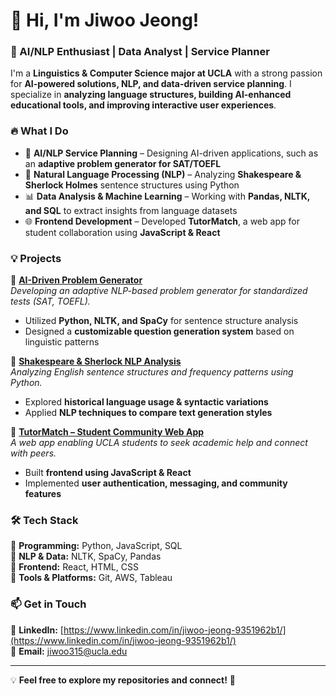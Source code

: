 # 👋 Hi, I'm Jiwoo Jeong!  
### 🚀 AI/NLP Enthusiast | Data Analyst | Service Planner  

I'm a **Linguistics & Computer Science major at UCLA** with a strong passion for **AI-powered solutions, NLP, and data-driven service planning**. 
I specialize in **analyzing language structures, building AI-enhanced educational tools, and improving interactive user experiences**.  

### 🔥 What I Do  
- 📝 **AI/NLP Service Planning** – Designing AI-driven applications, such as an **adaptive problem generator for SAT/TOEFL**  
- 🧠 **Natural Language Processing (NLP)** – Analyzing **Shakespeare & Sherlock Holmes** sentence structures using Python  
- 📊 **Data Analysis & Machine Learning** – Working with **Pandas, NLTK, and SQL** to extract insights from language datasets  
- 🌐 **Frontend Development** – Developed **TutorMatch**, a web app for student collaboration using **JavaScript & React**  

### 💡 Projects  
🔹 **[AI-Driven Problem Generator](https://github.com/your-repo)**  
_Developing an adaptive NLP-based problem generator for standardized tests (SAT, TOEFL)._  
- Utilized **Python, NLTK, and SpaCy** for sentence structure analysis  
- Designed a **customizable question generation system** based on linguistic patterns  

🔹 **[Shakespeare & Sherlock NLP Analysis](https://github.com/serahs1m/gola.io)**  
_Analyzing English sentence structures and frequency patterns using Python._  
- Explored **historical language usage & syntactic variations**  
- Applied **NLP techniques to compare text generation styles**  

🔹 **[TutorMatch – Student Community Web App](https://github.com/atluo04/TutorMatch)**  
_A web app enabling UCLA students to seek academic help and connect with peers._  
- Built **frontend using JavaScript & React**  
- Implemented **user authentication, messaging, and community features**  

### 🛠 Tech Stack  
🔹 **Programming:** Python, JavaScript, SQL  
🔹 **NLP & Data:** NLTK, SpaCy, Pandas  
🔹 **Frontend:** React, HTML, CSS  
🔹 **Tools & Platforms:** Git, AWS, Tableau  

### 📫 Get in Touch  
💼 **LinkedIn:** [https://www.linkedin.com/in/jiwoo-jeong-9351962b1/](https://www.linkedin.com/in/jiwoo-jeong-9351962b1/)  
📧 **Email:** jiwoo315@ucla.edu  

---

💡 **Feel free to explore my repositories and connect!** 🚀
